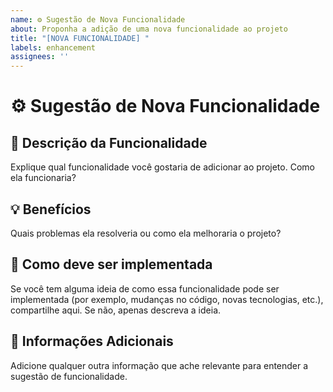 ```yaml
---
name: ⚙️ Sugestão de Nova Funcionalidade
about: Proponha a adição de uma nova funcionalidade ao projeto
title: "[NOVA FUNCIONALIDADE] "
labels: enhancement
assignees: ''
---
```


# ⚙️ **Sugestão de Nova Funcionalidade**
## 📝 **Descrição da Funcionalidade**
Explique qual funcionalidade você gostaria de adicionar ao projeto. Como ela funcionaria?

## 💡 **Benefícios**
Quais problemas ela resolveria ou como ela melhoraria o projeto?

## 🔧 **Como deve ser implementada**
Se você tem alguma ideia de como essa funcionalidade pode ser implementada (por exemplo, mudanças no código, novas tecnologias, etc.), compartilhe aqui. Se não, apenas descreva a ideia.

## 💬 **Informações Adicionais**
Adicione qualquer outra informação que ache relevante para entender a sugestão de funcionalidade.
